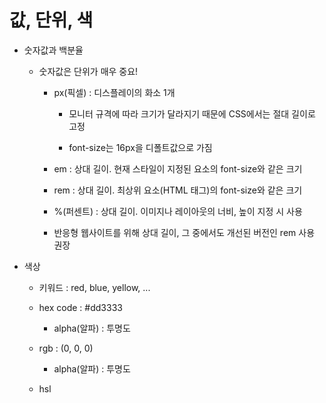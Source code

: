 <h1>값, 단위, 색</h1>

* 숫자값과 백분율

  * 숫자값은 단위가 매우 중요!

    * px(픽셀) : 디스플레이의 화소 1개

      * 모니터 규격에 따라 크기가 달라지기 때문에 CSS에서는 절대 길이로 고정

      * font-size는 16px을 디폴트값으로 가짐

        

    * em  : 상대 길이. 현재 스타일이 지정된 요소의 font-size와 같은 크기

    * rem  : 상대 길이. 최상위 요소(HTML 태그)의 font-size와 같은 크기

    * %(퍼센트) : 상대 길이. 이미지나 레이아웃의 너비, 높이 지정 시 사용

    * 반응형 웹사이트를 위해 상대 길이, 그 중에서도 개선된 버전인 rem 사용 권장

      

* 색상

  * 키워드 : red, blue, yellow, ...

  * hex code : #dd3333

    * alpha(알파) : 투명도

      

  * rgb : (0, 0, 0)

    * alpha(알파) : 투명도

      

  * hsl